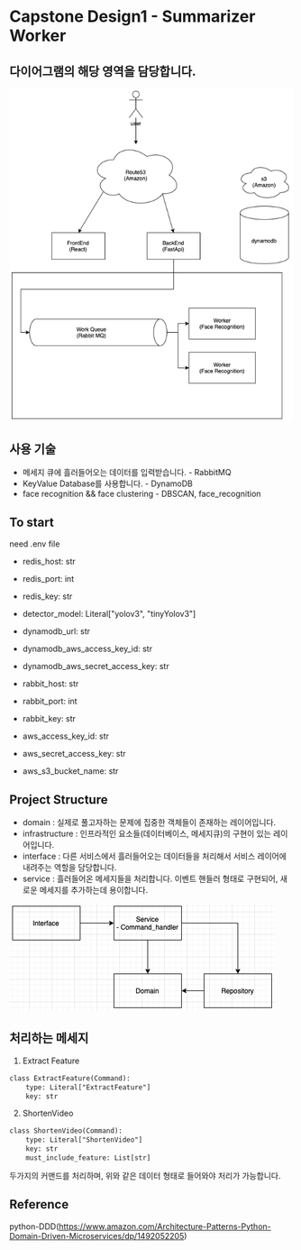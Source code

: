 # Capstone Design1 - Summarizer Worker

## 다이어그램의 해당 영역을 담당합니다.

![diagram](./assets/diagram.png)

## 사용 기술

-   메세지 큐에 흘러들어오는 데이터를 입력받습니다. - RabbitMQ
-   KeyValue Database를 사용합니다. - DynamoDB
-   face recognition && face clustering - DBSCAN, face_recognition

## To start

need .env file

-   redis_host: str
-   redis_port: int
-   redis_key: str

-   detector_model: Literal["yolov3", "tinyYolov3"]
-   dynamodb_url: str
-   dynamodb_aws_access_key_id: str
-   dynamodb_aws_secret_access_key: str

-   rabbit_host: str
-   rabbit_port: int
-   rabbit_key: str
-   aws_access_key_id: str
-   aws_secret_access_key: str
-   aws_s3_bucket_name: str

## Project Structure

-   domain : 실제로 풀고자하는 문제에 집중한 객체들이 존재하는 레이어입니다.
-   infrastructure : 인프라적인 요소들(데이터베이스, 메세지큐)의 구현이 있는 레이어입니다.
-   interface : 다른 서비스에서 흘러들어오는 데이터들을 처리해서 서비스 레이어에 내려주는 역할을 담당합니다.
-   service : 흘러들어온 메세지들을 처리합니다. 이벤트 핸들러 형태로 구현되어, 새로운 메세지를 추가하는데 용이합니다.

![model](./assets/model.png)

## 처리하는 메세지

1. Extract Feature

```python3
class ExtractFeature(Command):
    type: Literal["ExtractFeature"]
    key: str
```

2. ShortenVideo

```python3
class ShortenVideo(Command):
    type: Literal["ShortenVideo"]
    key: str
    must_include_feature: List[str]
```

두가지의 커맨드를 처리하며, 위와 같은 데이터 형태로 들어와야 처리가 가능합니다.

## Reference

python-DDD(https://www.amazon.com/Architecture-Patterns-Python-Domain-Driven-Microservices/dp/1492052205)
